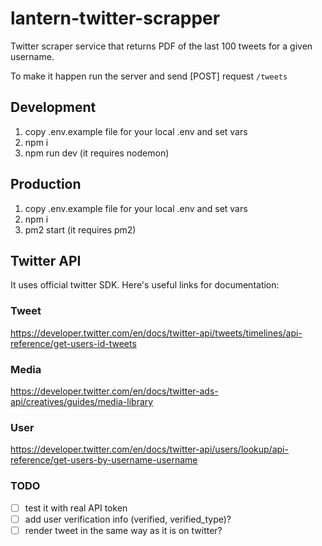 # lantern-twitter-scrapper

Twitter scraper service that returns PDF of the last 100 tweets for a given username.

To make it happen run the server and send [POST] request `/tweets`


## Development

1. copy .env.example file for your local .env and set vars
2. npm i
3. npm run dev (it requires nodemon)

## Production

1. copy .env.example file for your local .env and set vars
2. npm i
3. pm2 start (it requires pm2)

## Twitter API

It uses official twitter SDK.
Here's useful links for documentation:

### Tweet
https://developer.twitter.com/en/docs/twitter-api/tweets/timelines/api-reference/get-users-id-tweets

### Media
https://developer.twitter.com/en/docs/twitter-ads-api/creatives/guides/media-library

### User
https://developer.twitter.com/en/docs/twitter-api/users/lookup/api-reference/get-users-by-username-username


### TODO
- [ ] test it with real API token
- [ ] add user verification info (verified, verified_type)?
- [ ] render tweet in the same way as it is on twitter?
